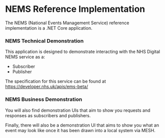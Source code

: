 # NEMS Reference Implementation

The NEMS (National Events Management Service) reference implementation is a .NET Core application.

### NEMS Technical Demonstration

This application is designed to demonstrate interacting with the NHS Digital NEMS service as a:

- Subscriber
- Publisher

The specification for this service can be found at https://developer.nhs.uk/apis/ems-beta/

### NEMS Business Demonstration

You will also find demonstration UIs that aim to show you requests and responses as subscribers and publishers. 

Finally, there will also be a demonstration UI that aims to show you what an event may look like once it has been drawn into a local system via MESH.
